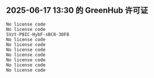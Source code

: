 ## 2025-06-17 13:30 的 GreenHub 许可证
```
No license code
No license code
SVzt-P8IC-HybF-sBC8-30F8
No license code
No license code
No license code
No license code
No license code
No license code
No license code
```
